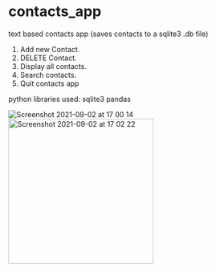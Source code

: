 # contacts_app
 text based contacts app (saves contacts to a sqlite3 .db file)
 
 1. Add new Contact.
 2. DELETE Contact. 
 3. Display all contacts. 
 4. Search contacts. 
 5. Quit contacts app

python libraries used:
sqlite3
pandas

![Screenshot 2021-09-02 at 17 00 14](https://user-images.githubusercontent.com/76489213/131857975-c5308656-9a82-4305-8fdc-a1a60f02dc7c.png)
<img width="289" alt="Screenshot 2021-09-02 at 17 02 22" src="https://user-images.githubusercontent.com/76489213/131858017-55450839-af21-449a-8ba2-d58a4600ce51.png">

